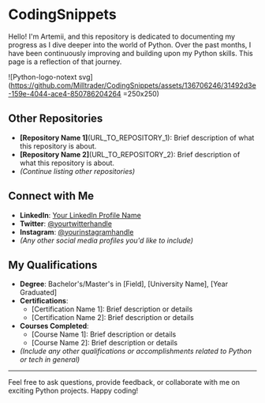 # CodingSnippets

Hello! I'm Artemii, and this repository is dedicated to documenting my progress as I dive deeper into the world of Python. Over the past months, I have been continuously improving and building upon my Python skills. This page is a reflection of that journey.

![Python-logo-notext svg](https://github.com/Milltrader/CodingSnippets/assets/136706246/31492d3e-159e-4044-ace4-850786204264 =250x250)


## Other Repositories
- **[Repository Name 1]**(URL_TO_REPOSITORY_1): Brief description of what this repository is about.
- **[Repository Name 2]**(URL_TO_REPOSITORY_2): Brief description of what this repository is about.
- *(Continue listing other repositories)*

## Connect with Me
- **LinkedIn**: [Your LinkedIn Profile Name](YOUR_LINKEDIN_PROFILE_URL)
- **Twitter**: [@yourtwitterhandle](YOUR_TWITTER_PROFILE_URL)
- **Instagram**: [@yourinstagramhandle](YOUR_INSTAGRAM_PROFILE_URL)
- *(Any other social media profiles you'd like to include)*

## My Qualifications
- **Degree**: Bachelor's/Master's in [Field], [University Name], [Year Graduated]
- **Certifications**:
  - [Certification Name 1]: Brief description or details
  - [Certification Name 2]: Brief description or details
- **Courses Completed**:
  - [Course Name 1]: Brief description or details
  - [Course Name 2]: Brief description or details
- *(Include any other qualifications or accomplishments related to Python or tech in general)*

---

Feel free to ask questions, provide feedback, or collaborate with me on exciting Python projects. Happy coding!
